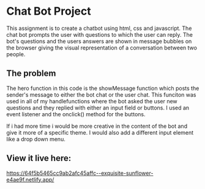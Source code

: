 # Chat Bot Project

This assignment is to create a chatbot using html, css and javascript. The chat bot prompts the user with questions to which the user can reply. The bot's questions and the users answers are shown in message bubbles on the browser giving the visual representation of a conversation between two people. 

## The problem

The hero function in this code is the showMessage function which posts the sender's message to either the bot chat or the user chat. This funciton was used in all of my handlefunctions where the bot asked the user new questions and they replied with either an input field or buttons. I used an event listener and the onclick() method for the buttons. 

If i had more time i would be more creative in the content of the bot and give it more of a specific theme. I would also add a different input element like a drop down menu.


## View it live here:

https://64f5b5465cc9ab2afc45affc--exquisite-sunflower-e4ae9f.netlify.app/
